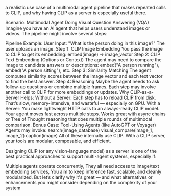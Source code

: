  a realistic use case of a multimodal agent pipeline that makes repeated calls to CLIP, and why having CLIP as a server is especially useful there.

Scenario: Multimodal Agent Doing Visual Question Answering (VQA)
Imagine you have an AI agent that helps users understand images or videos. The pipeline might involve several steps:

Pipeline Example:
User Input: "What is the person doing in this image?"
The user uploads an image.
Step 1: CLIP Image Embedding
You pass the image to CLIP to get its embedding:
embed(image) -> image_vector
Step 2: CLIP Text Embedding (Options or Context)
The agent may need to compare the image to candidate answers or descriptions:
embed("A person running"), embed("A person sitting"), etc.
Step 3: Similarity Matching
The agent computes similarity scores between the image vector and each text vector to find the best answer.
Step 4: Reasoning
Maybe the agent needs to ask follow-up questions or combine multiple frames. Each step may involve another call to CLIP for more embeddings or updates.
Why CLIP-as-a-Server Helps:
Without a Server: Each step has to reload CLIP from disk. That’s slow, memory-intensive, and wasteful — especially on GPU.
With a Server:
You make lightweight HTTP calls to an always-ready CLIP model.
Your agent moves fast across multiple steps.
Works great with async chains or Tree of Thought reasoning that does multiple rounds of multimodal comparison.
Bonus Case: Tool-Using Agents (like AutoGPT or Voyager)
Agents may invoke:
search(image_database)
visual_compare(image_1, image_2)
caption(image)
All of these internally use CLIP. With a CLIP server, your tools are modular, composable, and efficient.





Designing CLIP (or any vision-language model) as a server is one of the best practical approaches to support multi-agent systems, especially if:

Multiple agents operate concurrently,
They all need access to image/text embedding services,
You aim to keep inference fast, scalable, and cleanly modularized.
But let’s clarify why it's great — and what alternatives or enhancements you might consider depending on the complexity of your system